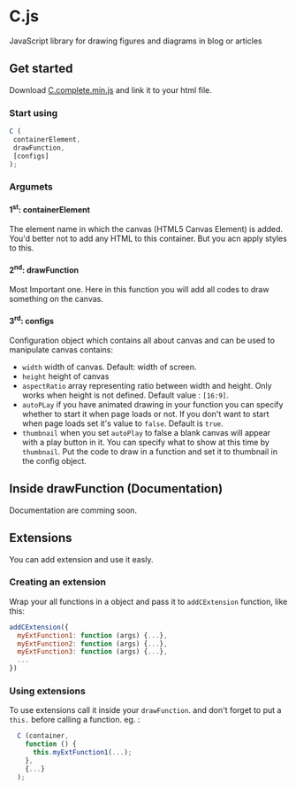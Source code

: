# C.js 
 JavaScript library for drawing figures and diagrams in blog or articles
## Get started
 Download [C.complete.min.js](https://github.com/Roopesh2/C.js/blob/master/C.complete.min.js) and link it to your html file.
 ### Start using
 ```javascript
C (
  containerElement,
  drawFunction,
  [configs]
);
```
 ### Argumets
 #### 1<sup>st</sup>: containerElement
   The element name in which the canvas (HTML5 Canvas Element) is added.
   You'd better not to add any HTML to this container.
   But you acn apply styles to this.
 #### 2<sup>nd</sup>: drawFunction
   Most Important one. Here in this function you will add all codes to draw something on the canvas.
 #### 3<sup>rd</sup>: configs
   Configuration object which contains all about canvas and can be used to manipulate canvas
   contains:
* ```width``` width of canvas. Default: width of screen.
* ```height``` height of canvas
* ```aspectRatio``` array representing ratio between width and height. Only works when height is not defined. Default value : ```[16:9]```.
* ```autoPLay``` if you have animated drawing in your function you can specify whether to start it when page loads or not. If you don't want to start when page loads set it's value to ```false```. Default is ```true```.
* ```thumbnail``` when you set ```autoPlay``` to false a blank canvas will appear with a play button in it. You can specify what to show at this time by ```thumbnail```. Put the code to draw in a function and set it to thumbnail in the config object.

## Inside drawFunction (Documentation)
 Documentation are comming soon.

## Extensions
 You can add extension and use it easly. 
 ### Creating an extension
 Wrap your all functions in a object and pass it to ```addCExtension``` function, like this:
 ```javascript
 addCExtension({
   myExtFunction1: function (args) {...},
   myExtFunction2: function (args) {...},
   myExtFunction3: function (args) {...},
   ...
 })
 ```
 
 ### Using extensions
  To use extensions call it inside your ```drawFunction```.
  and don't forget to put a ```this.``` before calling a function.
  eg. :
  ```javascript
    C (container,
      function () {
        this.myExtFunction1(...);
      },
      {...}
    );
  ```
